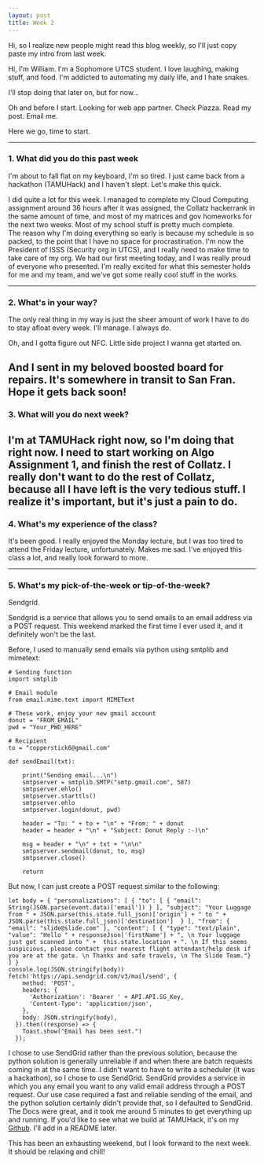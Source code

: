 ```yaml
---
layout: post
title: Week 2
---
```


Hi, so I realize new people might read this blog weekly, so I'll just copy paste my intro from last week.

Hi, I'm William. I'm a Sophomore UTCS student. I love laughing, making stuff, and food. I'm addicted to automating my daily life, and I hate snakes.  

I'll stop doing that later on, but for now...

Oh and before I start. Looking for web app partner. Check Piazza. Read my post. Email me.

Here we go, time to start.

---
### 1. What did you do this past week
I'm about to fall flat on my keyboard, I'm so tired. I just came back from a hackathon (TAMUHack) and I haven't slept. Let's make this quick.  

I did quite a lot for this week. I managed to complete my Cloud Computing assignment around 36 hours after it was assigned, the Collatz hackerrank in the same amount of time, and most of my matrices and gov homeworks for the next two weeks. Most of my school stuff is pretty much complete.   
The reason why I'm doing everything so early is because my schedule is so packed, to the point that I have no space for procrastination. I'm now the President of ISSS (Security org in UTCS), and I really need to make time to take care of my org. We had our first meeting today, and I was really proud of everyone who presented.
I'm really excited for what this semester holds for me and my team, and we've got some really cool stuff in the works.  

---

### 2. What's in your way?

The only real thing in my way is just the sheer amount of work I have to do to stay afloat every week. I'll manage. I always do.

Oh, and I gotta figure out NFC. Little side project I wanna get started on.

And I sent in my beloved boosted board for repairs. It's somewhere in transit to San Fran. Hope it gets back soon!
---

### 3. What will you do next week?
I'm at TAMUHack right now, so I'm doing that right now. I need to start working on Algo Assignment 1, and finish the rest of Collatz. I really don't want to do the rest of Collatz, because all I have left is the very tedious stuff. I realize it's important, but it's just a pain to do.
---

### 4. What's my experience of the class?

It's been good. I really enjoyed the Monday lecture, but I was too tired to attend the Friday lecture, unfortunately. Makes me sad. I've enjoyed this class a lot, and really look forward to more.

---
### 5. What's my pick-of-the-week or tip-of-the-week?

Sendgrid.  

Sendgrid is a service that allows you to send emails to an email address via a POST request. This weekend marked the first time I ever used it, and it definitely won't be the last.

Before, I used to manually send emails via python using smtplib and mimetext:
```
# Sending function
import smtplib

# Email module
from email.mime.text import MIMEText

# These work, enjoy your new gmail account
donut = "FROM_EMAIL"
pwd = "Your_PWD_HERE"

# Recipient
to = "copperstick6@gmail.com"

def sendEmail(txt):

	print("Sending email...\n")
	smtpserver = smtplib.SMTP("smtp.gmail.com", 587)
	smtpserver.ehlo()
	smtpserver.starttls()
	smtpserver.ehlo
	smtpserver.login(donut, pwd)

	header = "To: " + to + "\n" + "From: " + donut
	header = header + "\n" + "Subject: Donut Reply :-)\n"

	msg = header + "\n" + txt + "\n\n"
	smtpserver.sendmail(donut, to, msg)
	smtpserver.close()

	return

````

But now, I can just create a POST request similar to the following:

```
let body = { "personalizations": [ { "to": [ { "email": String(JSON.parse(event.data)['email']) } ], "subject": "Your Luggage from " + JSON.parse(this.state.full_json)['origin'] + " to " + JSON.parse(this.state.full_json)['destination']  } ], "from": { "email": "slide@slide.com" }, "content": [ { "type": "text/plain", "value": "Hello " + responseJson['firstName'] + ", \n Your luggage just got scanned into " +  this.state.location + ". \n If this seems suspicious, please contact your nearest flight attendant/help desk if you are at the gate. \n Thanks and safe travels, \n The Slide Team."} ] }
console.log(JSON.stringify(body))
fetch('https://api.sendgrid.com/v3/mail/send', {
	method: 'POST',
	headers: {
	  'Authorization': 'Bearer ' + API.API.SG_Key,
	  'Content-Type': 'application/json',
	},
	body: JSON.stringify(body),
  }).then((response) => {
	Toast.show("Email has been sent.")
  });
 ```

I chose to use SendGrid rather than the previous solution, because the python solution is generally unreliable if and when there are batch requests coming in at the same time. I didn't want to have to write a scheduler (it was a hackathon), so I chose to use SendGrid. SendGrid provides a service in which you any email you want to any valid email address through a POST request. Our use case required a fast and reliable sending of the email, and the python solution certainly didn't provide that, so I defaulted to SendGrid. The Docs were great, and it took me around 5 minutes to get everything up and running. If you'd like to see what we build at TAMUHack, it's on my [Github](www.github.com/copperstick6/Slide). I'll add in a README later.

This has been an exhausting weekend, but I look forward to the next week. It should be relaxing and chill!
